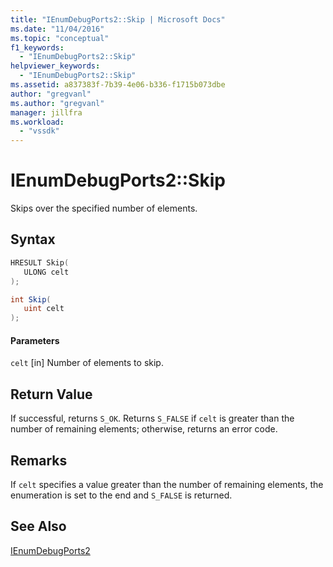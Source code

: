 ```yaml
---
title: "IEnumDebugPorts2::Skip | Microsoft Docs"
ms.date: "11/04/2016"
ms.topic: "conceptual"
f1_keywords:
  - "IEnumDebugPorts2::Skip"
helpviewer_keywords:
  - "IEnumDebugPorts2::Skip"
ms.assetid: a837383f-7b39-4e06-b336-f1715b073dbe
author: "gregvanl"
ms.author: "gregvanl"
manager: jillfra
ms.workload:
  - "vssdk"
---
```

# IEnumDebugPorts2::Skip
Skips over the specified number of elements.

## Syntax

```cpp
HRESULT Skip(
   ULONG celt
);
```

```csharp
int Skip(
   uint celt
);
```

#### Parameters
 `celt`
 [in] Number of elements to skip.

## Return Value
 If successful, returns `S_OK`. Returns `S_FALSE` if `celt` is greater than the number of remaining elements; otherwise, returns an error code.

## Remarks
 If `celt` specifies a value greater than the number of remaining elements, the enumeration is set to the end and `S_FALSE` is returned.

## See Also
 [IEnumDebugPorts2](../../../extensibility/debugger/reference/ienumdebugports2.md)